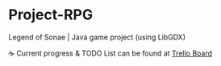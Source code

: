 # Project-RPG
Legend of Sonae | Java game project (using LibGDX)

:coffee: Current progress & TODO List can be found at <a href="https://trello.com/b/ad3Qdikd/project-rpg" target="_blank">Trello Board</a>
